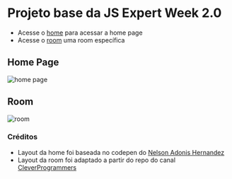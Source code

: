 # Projeto base da JS Expert Week 2.0

- Acesse o [home](public/pages/home/index.html) para acessar a home page
- Acesse o [room](public/page/room/index.html) uma room específica

## Home Page

![home page](public/prints/home.png)

## Room

![room](public/prints/room.png)

### Créditos

- Layout da home foi baseada no codepen do [Nelson Adonis Hernandez
](https://codepen.io/nelsonher019/pen/eYZBqOm)
- Layout da room foi adaptado a partir do repo do canal [CleverProgrammers](https://github.com/CleverProgrammers/nodejs-zoom-clone/blob/master/views/room.ejs)